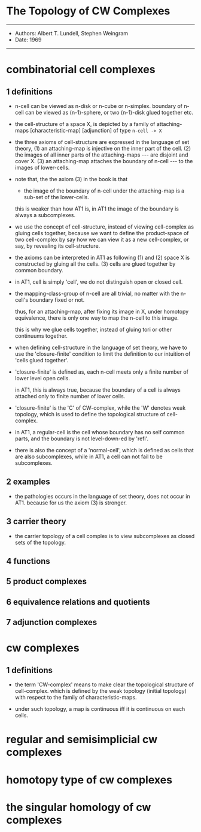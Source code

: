 # The Topology of CW Complexes

------
- Authors: Albert T. Lundell, Stephen Weingram
- Date: 1969
------

# combinatorial cell complexes

## 1 definitions

- n-cell can be viewed as n-disk or n-cube or n-simplex.
  boundary of n-cell can be viewed as (n-1)-sphere,
  or two (n-1)-disk glued together etc.

- the cell-structure of a space X,
  is depicted by a family of attaching-maps
  [characteristic-map] [adjunction]
  of type `n-cell -> X`

- the three axioms of cell-structure
  are expressed in the language of set theory,
  (1) an attaching-map is injective on the inner part of the cell.
  (2) the images of all inner parts of the attaching-maps
  --- are disjoint and cover X.
  (3) an attaching-map attaches the boundary of n-cell
  --- to the images of lower-cells.

- note that,
  the the axiom (3) in the book is that

  - the image of the boundary of n-cell under the attaching-map
    is a sub-set of the lower-cells.

  this is weaker than how AT1 is,
  in AT1 the image of the boundary is always a subcomplexes.

- we use the concept of cell-structure,
  instead of viewing cell-complex as gluing cells together,
  because we want to define the product-space of two cell-complex
  by say how we can view it as a new cell-complex,
  or say, by revealing its cell-structure.

- the axioms can be interpreted in AT1 as following
  (1) and (2) space X is constructed by gluing all the cells.
  (3) cells are glued together by common boundary.

- in AT1, cell is simply 'cell',
  we do not distinguish open or closed cell.

- the mapping-class-group of n-cell are all trivial,
  no matter with the n-cell's boundary fixed or not.

  thus, for an attaching-map, after fixing its image in X,
  under homotopy equivalence, there is only one way
  to map the n-cell to this image.

  this is why we glue cells together,
  instead of gluing tori or other continuums together.

- when defining cell-structure in the language of set theory,
  we have to use the 'closure-finite' condition to limit the definition
  to our intuition of 'cells glued together'.

- 'closure-finite' is defined as,
  each n-cell meets only a finite number of lower level open cells.

  in AT1, this is always true,
  because the boundary of a cell
  is always attached only to finite number of lower cells.

- 'closure-finite' is the 'C' of CW-complex,
  while the 'W' denotes weak topology,
  which is used to define the topological structure of cell-complex.

- in AT1,
  a regular-cell is the cell whose boundary has no self common parts,
  and the boundary is not level-down-ed by 'refl'.

- there is also the concept of a 'normal-cell',
  which is defined as cells that are also subcomplexes,
  while in AT1, a cell can not fail to be subcomplexes.

## 2 examples

- the pathologies occurs in the language of set theory,
  does not occur in AT1.
  because for us the axiom (3) is stronger.

## 3 carrier theory

- the carrier topology of a cell complex
  is to view subcomplexes as closed sets of the topology.

## 4 functions

## 5 product complexes

## 6 equivalence relations and quotients

## 7 adjunction complexes

# cw complexes

## 1 definitions

- the term 'CW-complex' means to make clear
  the topological structure of cell-complex.
  which is defined by the weak topology (initial topology)
  with respect to the family of characteristic-maps.

- under such topology, a map is continuous iff
  it is continuous on each cells.

# regular and semisimplicial cw complexes

# homotopy type of cw complexes

# the singular homology of cw complexes
